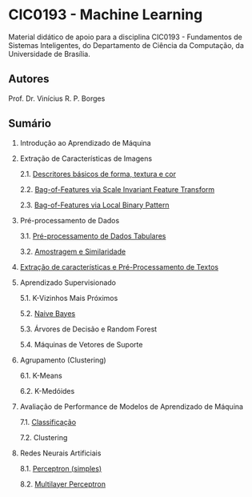 # CIC0193 - Machine Learning

Material didático de apoio para a disciplina CIC0193 - Fundamentos de Sistemas Inteligentes, do Departamento de Ciência da Computação, da Universidade de Brasília.

## Autores

Prof. Dr. Vinícius R. P. Borges

## Sumário

1. Introdução ao Aprendizado de Máquina
2. Extração de Características de Imagens
   
      2.1. [Descritores básicos de forma, textura e cor](cap2_1_feature_extraction_text.ipynb)
      
      2.2. [Bag-of-Features via Scale Invariant Feature Transform](cap2_2_feature_extraction_sift.ipynb)
      
      2.3. [Bag-of-Features via Local Binary Pattern](cap2_3_feature_extraction_lbp.ipynb)
3. Pré-processamento de Dados

      3.1. [Pré-processamento de Dados Tabulares](cap3_1_preprocessamento_dados.ipynb)
      
      3.2. [Amostragem e Similaridade](cap3_2_amostragem_similaridade.ipynb)

4. [Extração de características e Pré-Processamento de Textos](cap4_text_processing.ipynb)


5. Aprendizado Supervisionado

      5.1. K-Vizinhos Mais Próximos
      
      5.2. [Naive Bayes](cap5_2_naive_bayes.ipynb) 
      
      5.3. Árvores de Decisão e Random Forest
      
      5.4. Máquinas de Vetores de Suporte

6. Agrupamento (Clustering)

      6.1. K-Means
      
      6.2. K-Medóides

7. Avaliação de Performance de Modelos de Aprendizado de Máquina

      7.1. [Classificação](cap7_1_avaliacao_performance_classificacao.ipynb)

      7.2. Clustering

8. Redes Neurais Artificiais

      8.1. [Perceptron (simples)](cap8_1_perceptron.ipynb)
      
      8.2. [Multilayer Perceptron](cap8_2_multilayerperceptron.ipynb)
